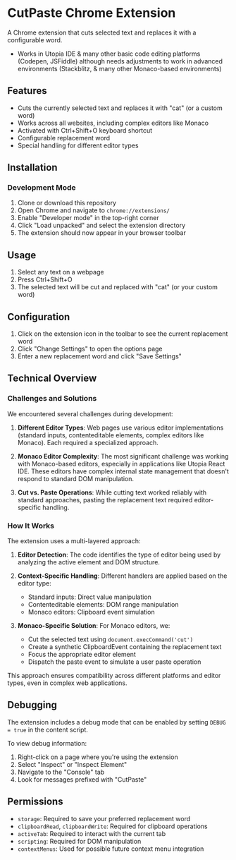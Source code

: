 # CutPaste Chrome Extension

A Chrome extension that cuts selected text and replaces it with a configurable word. 
- Works in Utopia IDE & many other basic code editing platforms (Codepen, JSFiddle) although needs adjustments to work in advanced environments (Stackblitz, & many other Monaco-based environments)

## Features

- Cuts the currently selected text and replaces it with "cat" (or a custom word)
- Works across all websites, including complex editors like Monaco
- Activated with Ctrl+Shift+O keyboard shortcut
- Configurable replacement word
- Special handling for different editor types

## Installation

### Development Mode

1. Clone or download this repository
2. Open Chrome and navigate to `chrome://extensions/`
3. Enable "Developer mode" in the top-right corner
4. Click "Load unpacked" and select the extension directory
5. The extension should now appear in your browser toolbar

## Usage

1. Select any text on a webpage
2. Press Ctrl+Shift+O
3. The selected text will be cut and replaced with "cat" (or your custom word)

## Configuration

1. Click on the extension icon in the toolbar to see the current replacement word
2. Click "Change Settings" to open the options page
3. Enter a new replacement word and click "Save Settings"

## Technical Overview

### Challenges and Solutions

We encountered several challenges during development:

1. **Different Editor Types**: Web pages use various editor implementations (standard inputs, contenteditable elements, complex editors like Monaco). Each required a specialized approach.

2. **Monaco Editor Complexity**: The most significant challenge was working with Monaco-based editors, especially in applications like Utopia React IDE. These editors have complex internal state management that doesn't respond to standard DOM manipulation.

3. **Cut vs. Paste Operations**: While cutting text worked reliably with standard approaches, pasting the replacement text required editor-specific handling.

### How It Works

The extension uses a multi-layered approach:

1. **Editor Detection**: The code identifies the type of editor being used by analyzing the active element and DOM structure.

2. **Context-Specific Handling**: Different handlers are applied based on the editor type:
   - Standard inputs: Direct value manipulation
   - Contenteditable elements: DOM range manipulation
   - Monaco editors: Clipboard event simulation

3. **Monaco-Specific Solution**: For Monaco editors, we:
   - Cut the selected text using `document.execCommand('cut')`
   - Create a synthetic ClipboardEvent containing the replacement text
   - Focus the appropriate editor element
   - Dispatch the paste event to simulate a user paste operation

This approach ensures compatibility across different platforms and editor types, even in complex web applications.

## Debugging

The extension includes a debug mode that can be enabled by setting `DEBUG = true` in the content script.

To view debug information:

1. Right-click on a page where you're using the extension
2. Select "Inspect" or "Inspect Element"
3. Navigate to the "Console" tab
4. Look for messages prefixed with "CutPaste"

## Permissions

- `storage`: Required to save your preferred replacement word
- `clipboardRead`, `clipboardWrite`: Required for clipboard operations
- `activeTab`: Required to interact with the current tab
- `scripting`: Required for DOM manipulation
- `contextMenus`: Used for possible future context menu integration 